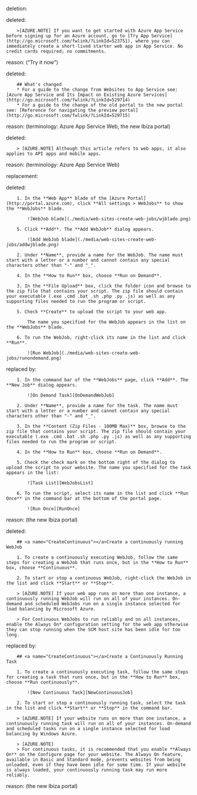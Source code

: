 deletion:

deleted:

		>[AZURE.NOTE] If you want to get started with Azure App Service before signing up for an Azure account, go to [Try App Service](http://go.microsoft.com/fwlink/?LinkId=523751), where you can immediately create a short-lived starter web app in App Service. No credit cards required; no commitments.

reason: (“Try it now”)

deleted:

		## What's changed
		* For a guide to the change from Websites to App Service see: [Azure App Service and Its Impact on Existing Azure Services](http://go.microsoft.com/fwlink/?LinkId=529714)
		* For a guide to the change of the old portal to the new portal see: [Reference for navigating the preview portal](http://go.microsoft.com/fwlink/?LinkId=529715)

reason: (terminology: Azure App Service Web, the new Ibiza portal)

deleted:

		> [AZURE.NOTE] Although this article refers to web apps, it also applies to API apps and mobile apps.


reason: (terminology: Azure App Service Web)

replacement:

deleted:

		1. In the **Web App** blade of the [Azure Portal](http://portal.azure.com), click **All settings > WebJobs** to show the **WebJobs** blade.
			
			![WebJob blade](./media/web-sites-create-web-jobs/wjblade.png)
			
		5. Click **Add**. The **Add WebJob** dialog appears.
			
			![Add WebJob blade](./media/web-sites-create-web-jobs/addwjblade.png)
			
		2. Under **Name**, provide a name for the WebJob. The name must start with a letter or a number and cannot contain any special characters other than "-" and "_".
			
		4. In the **How to Run** box, choose **Run on Demand**.
			
		3. In the **File Upload** box, click the folder icon and browse to the zip file that contains your script. The zip file should contain your executable (.exe .cmd .bat .sh .php .py .js) as well as any supporting files needed to run the program or script.
			
		5. Check **Create** to upload the script to your web app. 
			
			The name you specified for the WebJob appears in the list on the **WebJobs** blade.
			
		6. To run the WebJob, right-click its name in the list and click **Run**.
			
			![Run WebJob](./media/web-sites-create-web-jobs/runondemand.png)

replaced by:

		1. In the command bar of the **WebJobs** page, click **Add**. The **New Job** dialog appears.
			
			![On Demand Task][OnDemandWebJob]
			
		2. Under **Name**, provide a name for the task. The name must start with a letter or a number and cannot contain any special characters other than "-" and "_".
			
		3. In the **Content (Zip Files - 100MB Max)** box, browse to the zip file that contains your script. The zip file should contain your executable (.exe .cmd .bat .sh .php .py .js) as well as any supporting files needed to run the program or script.
			
		4. In the **How to Run** box, choose **Run on Demand**.
			
		5. Check the check mark on the bottom right of the dialog to upload the script to your website. The name you specified for the task appears in the list:
			
			![Task List][WebJobsList]
			
		6. To run the script, select its name in the list and click **Run Once** in the command bar at the bottom of the portal page.
			
			![Run Once][RunOnce]

reason: (the new Ibiza portal)

deleted:

		## <a name="CreateContinuous"></a>Create a continuously running WebJob
		
		1. To create a continuously executing WebJob, follow the same steps for creating a WebJob that runs once, but in the **How to Run** box, choose **Continuous**.
		
		2. To start or stop a continuous WebJob, right-click the WebJob in the list and click **Start** or **Stop**.
			
		> [AZURE.NOTE] If your web app runs on more than one instance, a continuously running WebJob will run on all of your instances. On-demand and scheduled WebJobs run on a single instance selected for load balancing by Microsoft Azure.
			
		> For Continuous WebJobs to run reliably and on all instances, enable the Always On* configuration setting for the web app otherwise they can stop running when the SCM host site has been idle for too long.

replaced by:

		## <a name="CreateContinuous"></a>Create a Continuously Running Task
		
		1. To create a continuously executing task, follow the same steps for creating a task that runs once, but in the **How to Run** box, choose **Run continuously**.
			
			![New Continuous Task][NewContinuousJob]
			
		2. To start or stop a continuously running task, select the task in the list and click **Start** or **Stop** in the command bar.
		
		> [AZURE.NOTE] If your website runs on more than one instance, a continuously running task will run on all of your instances. On-demand and scheduled tasks run on a single instance selected for load balancing by Windows Azure.
		
		> [AZURE.NOTE]
		> For continuous tasks, it is recommended that you enable **Always On** on the Configure page for your website. The Always On feature, available in Basic and Standard mode, prevents websites from being unloaded, even if they have been idle for some time. If your website is always loaded, your continuously running task may run more reliably.

reason: (the new Ibiza portal)